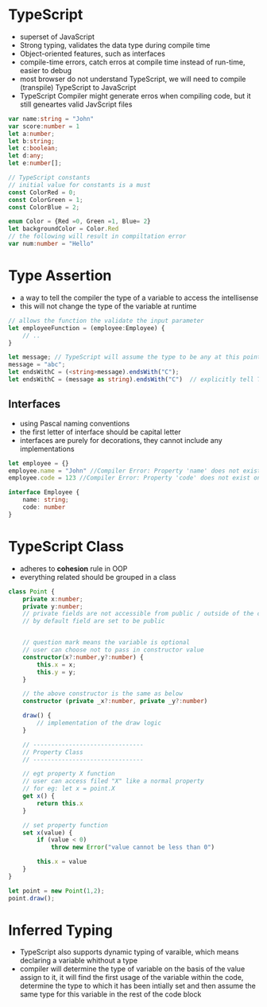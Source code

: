 # **TypeScript**
- superset of JavaScript
- Strong typing, validates the data type during compile time
- Object-oriented features, such as interfaces
- compile-time errors, catch erros at compile time instead of run-time, easier to debug
- most browser do not understand TypeScript, we will need to compile (transpile) TypeScript to JavaScript
- TypeScript Compiler might generate erros when compiling code, but it still geneartes valid JavScript files
```typescript
var name:string = "John"
var score:number = 1
let a:number;
let b:string;
let c:boolean;
let d:any;
let e:number[];

// TypeScript constants
// initial value for constants is a must
const ColorRed = 0;
const ColorGreen = 1;
const ColorBlue = 2;

enum Color = {Red =0, Green =1, Blue= 2}
let backgroundColor = Color.Red
// the following will result in compiltation error
var num:number = "Hello"
```

# **Type Assertion**
- a way to tell the compiler the type of a variable to access the intellisense
- this will not change the type of the variable at runtime
```typescript
// allows the function the validate the input parameter
let employeeFunction = (employee:Employee) {
    // ..
}

let message; // TypeScript will assume the type to be any at this point
message = "abc";
let endsWithC = (<string>message).endsWith("C");
let endsWithC = (message as string).endsWith("C")  // explicitly tell TypeScript that message is of type string
```
## **Interfaces**
- using Pascal naming conventions
- the first letter of interface should be capital letter
- interfaces are purely for decorations, they cannot include any implementations
```typescript
let employee = {}
employee.name = "John" //Compiler Error: Property 'name' does not exist on type '{}'
employee.code = 123 //Compiler Error: Property 'code' does not exist on type '{}'

interface Employee {
    name: string;
    code: number
}
```

# **TypeScript Class**
- adheres to **cohesion** rule in OOP
- everything related should be grouped in a class
```typescript
class Point {
    private x:number;
    private y:number;
    // private fields are not accessible from public / outside of the class
    // by default field are set to be public


    // question mark means the variable is optional
    // user can choose not to pass in constructor value
    constructor(x?:number,y?:number) {
        this.x = x;
        this.y = y;
    }

    // the above constructor is the same as below
    constructor (private _x?:number, private _y?:number)

    draw() {
        // implementation of the draw logic
    }

    // -------------------------------
    // Property Class
    // -------------------------------

    // egt property X function
    // user can access filed "X" like a normal property
    // for eg: let x = point.X
    get x() {
        return this.x
    }

    // set property function
    set x(value) {
        if (value < 0)
            throw new Error("value cannot be less than 0")

        this.x = value
    }
}

let point = new Point(1,2);
point.draw();
```

# **Inferred Typing**
- TypeScript also supports dynamic typing of varaible, which means declaring a variable whithout a type
- compiler will determine the type of variable on the basis of the value assign to it, it will find the first usage of the variable within the code, determine the type to which it has been intially set and then assume the same type for this variable in the rest of the code block